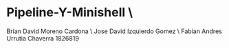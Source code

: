 # Pipeline-Y-Minishell \\
Brian David Moreno Cardona \\
Jose David Izquierdo Gomez \\
Fabian Andres Urrutia Chaverra 1826819
